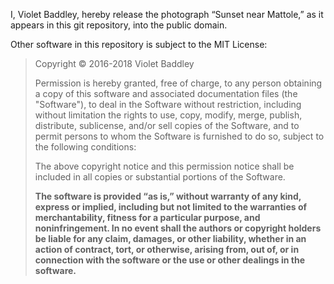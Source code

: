 I, Violet Baddley, hereby release the photograph “Sunset near Mattole,” as it appears in this git repository, into the public domain.

Other software in this repository is subject to the MIT License:

>   Copyright © 2016-2018 Violet Baddley
>
>   Permission is hereby granted, free of charge, to any person obtaining a copy of this software and associated documentation files (the "Software"), to deal in the Software without restriction, including without limitation the rights to use, copy, modify, merge, publish, distribute, sublicense, and/or sell copies of the Software, and to permit persons to whom the Software is furnished to do so, subject to the following conditions:
>
>   The above copyright notice and this permission notice shall be included in all copies or substantial portions of the Software.
>
>   **The software is provided “as is,” without warranty of any kind, express or implied, including but not limited to the warranties of merchantability, fitness for a particular purpose, and noninfringement. In no event shall the authors or copyright holders be liable for any claim, damages, or other liability, whether in an action of contract, tort, or otherwise, arising from, out of, or in connection with the software or the use or other dealings in the software.**